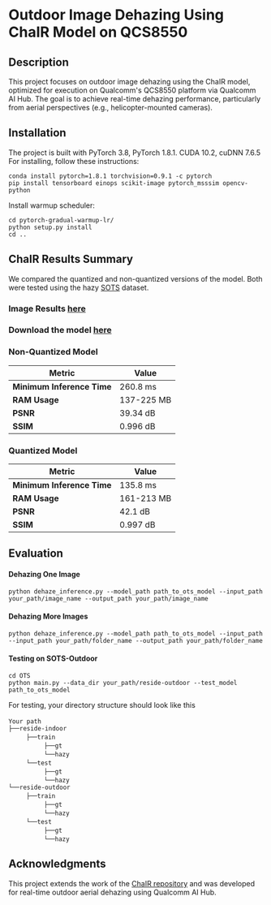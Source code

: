 # Outdoor Image Dehazing Using ChaIR Model on QCS8550

## Description

This project focuses on outdoor image dehazing using the ChaIR model, optimized for execution on Qualcomm's QCS8550 platform via Qualcomm AI Hub. The goal is to achieve real-time dehazing performance, particularly from aerial perspectives (e.g., helicopter-mounted cameras).

## Installation
The project is built with PyTorch 3.8, PyTorch 1.8.1. CUDA 10.2, cuDNN 7.6.5
For installing, follow these instructions:
~~~
conda install pytorch=1.8.1 torchvision=0.9.1 -c pytorch
pip install tensorboard einops scikit-image pytorch_msssim opencv-python
~~~
Install warmup scheduler:
~~~
cd pytorch-gradual-warmup-lr/
python setup.py install
cd ..
~~~

## ChaIR Results Summary
We compared the quantized and non-quantized versions of the model. Both were tested using the hazy [SOTS](https://drive.google.com/file/d/16j2dwVIa9q_0RtpIXMzhu-7Q6dwz_D1N/view) dataset.

### Image Results [here](https://drive.google.com/drive/folders/1jT7Sx52Cu0POTZQcDkdJouYK2rARRQw9?usp=sharing)
### Download the model [here](https://drive.google.com/drive/folders/1jayXhd7K9NiwcNZXsoGxH8HLNHxdL4XT?usp=sharing)

### Non-Quantized Model

| **Metric**             | **Value**       |
|------------------------|----------------|
| **Minimum Inference Time** | 260.8 ms     |
| **RAM Usage**          | 137-225 MB      |
| **PSNR**               | 39.34 dB        |
| **SSIM**               | 0.996 dB        |

### Quantized Model

| **Metric**             | **Value**       |
|------------------------|----------------|
| **Minimum Inference Time** | 135.8 ms     |
| **RAM Usage**          | 161-213 MB      |
| **PSNR**               | 42.1 dB        |
| **SSIM**               | 0.997 dB        |

## Evaluation

#### Dehazing One Image

~~~
python dehaze_inference.py --model_path path_to_ots_model --input_path your_path/image_name --output_path your_path/image_name
~~~

#### Dehazing More Images

~~~
python dehaze_inference.py --model_path path_to_ots_model --input_path --input_path your_path/folder_name --output_path your_path/folder_name
~~~

#### Testing on SOTS-Outdoor
~~~
cd OTS
python main.py --data_dir your_path/reside-outdoor --test_model path_to_ots_model
~~~

For testing, your directory structure should look like this

`Your path` <br/>
`├──reside-indoor` <br/>
     `├──train`  <br/>
          `├──gt`  <br/>
          `└──hazy`  
     `└──test`  <br/>
          `├──gt`  <br/>
          `└──hazy`  
`└──reside-outdoor` <br/>
     `├──train`  <br/>
          `├──gt`  <br/>
          `└──hazy`  
     `└──test`  <br/>
          `├──gt`  <br/>
          `└──hazy` 

## Acknowledgments

This project extends the work of the [ChaIR repository](https://github.com/c-yn/ChaIR) and was developed for real-time outdoor aerial dehazing using Qualcomm AI Hub.